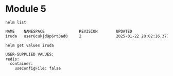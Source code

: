 # Module 5

`helm list`

```bash
NAME    NAMESPACE               REVISION        UPDATED                                 STATUS          CHART           APP VERSION
iruda   user6cukjd9p6rt3ad0     2               2025-01-22 20:02:16.3774182 +0700 +07   deployed        podinfo-1.0.0   6.6.3
```

`helm get values iruda`

```bash
USER-SUPPLIED VALUES:
redis:
  container:
    useConfigFile: false
```